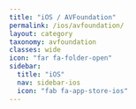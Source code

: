 ```yaml
---
title: "iOS / AVFoundation"
permalink: /ios/avfoundation/
layout: category
taxonomy: avfoundation
classes: wide
icon: "far fa-folder-open"
sidebar:
  title: "iOS"
  nav: sidebar-ios
  icon: "fab fa-app-store-ios"
---
```

